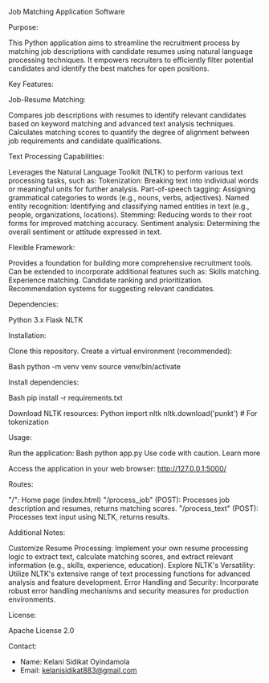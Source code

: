 Job Matching Application Software

Purpose:

This Python application aims to streamline the recruitment process by matching job descriptions with candidate resumes using natural language processing techniques. It empowers recruiters to efficiently filter potential candidates and identify the best matches for open positions.

Key Features:

Job-Resume Matching:

Compares job descriptions with resumes to identify relevant candidates based on keyword matching and advanced text analysis techniques.
Calculates matching scores to quantify the degree of alignment between job requirements and candidate qualifications.

Text Processing Capabilities:

Leverages the Natural Language Toolkit (NLTK) to perform various text processing tasks, such as:
Tokenization: Breaking text into individual words or meaningful units for further analysis.
Part-of-speech tagging: Assigning grammatical categories to words (e.g., nouns, verbs, adjectives).
Named entity recognition: Identifying and classifying named entities in text (e.g., people, organizations, locations).
Stemming: Reducing words to their root forms for improved matching accuracy.
Sentiment analysis: Determining the overall sentiment or attitude expressed in text.

Flexible Framework:

Provides a foundation for building more comprehensive recruitment tools.
Can be extended to incorporate additional features such as:
Skills matching.
Experience matching.
Candidate ranking and prioritization.
Recommendation systems for suggesting relevant candidates.

Dependencies:

Python 3.x
Flask
NLTK

Installation:

Clone this repository.
Create a virtual environment (recommended):

Bash
python -m venv venv
source venv/bin/activate


Install dependencies:

Bash
pip install -r requirements.txt


Download NLTK resources:
Python
import nltk
nltk.download('punkt')  # For tokenization

Usage:

Run the application:
Bash
python app.py
Use code with caution. Learn more

Access the application in your web browser: http://127.0.0.1:5000/

Routes:

"/": Home page (index.html)
"/process_job" (POST): Processes job description and resumes, returns matching scores.
"/process_text" (POST): Processes text input using NLTK, returns results.

Additional Notes:

Customize Resume Processing:
Implement your own resume processing logic to extract text, calculate matching scores, and extract relevant information (e.g., skills, experience, education).
Explore NLTK's Versatility:
Utilize NLTK's extensive range of text processing functions for advanced analysis and feature development.
Error Handling and Security:
Incorporate robust error handling mechanisms and security measures for production environments.

License:

Apache License 2.0

Contact:

- Name: Kelani Sidikat Oyindamola
- Email: kelanisidikat883@gmail.com
